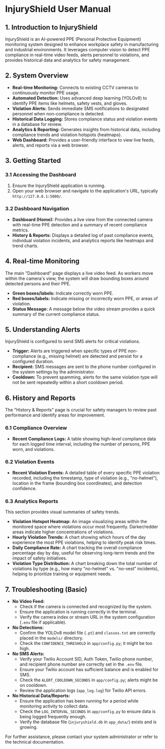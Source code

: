 # InjuryShield User Manual

## 1. Introduction to InjuryShield

InjuryShield is an AI-powered PPE (Personal Protective Equipment) monitoring system designed to enhance workplace safety in manufacturing and industrial environments. It leverages computer vision to detect PPE compliance in real-time video feeds, alerts personnel to violations, and provides historical data and analytics for safety management.

## 2. System Overview

*   **Real-time Monitoring:** Connects to existing CCTV cameras to continuously monitor PPE usage.
*   **Automated Detection:** Uses advanced deep learning (YOLOv8) to identify PPE items like helmets, safety vests, and gloves.
*   **Violation Alerts:** Sends immediate SMS notifications to designated personnel when non-compliance is detected.
*   **Historical Data Logging:** Stores compliance status and violation events in a database for review.
*   **Analytics & Reporting:** Generates insights from historical data, including compliance trends and violation hotspots (heatmaps).
*   **Web Dashboard:** Provides a user-friendly interface to view live feeds, alerts, and reports via a web browser.

## 3. Getting Started

### 3.1 Accessing the Dashboard

1.  Ensure the InjuryShield application is running.
2.  Open your web browser and navigate to the application's URL, typically `http://127.0.0.1:5000/`.

### 3.2 Dashboard Navigation

*   **Dashboard (Home):** Provides a live view from the connected camera with real-time PPE detection and a summary of recent compliance metrics.
*   **History & Reports:** Displays a detailed log of past compliance events, individual violation incidents, and analytics reports like heatmaps and trend charts.

## 4. Real-time Monitoring

The main "Dashboard" page displays a live video feed. As workers move within the camera's view, the system will draw bounding boxes around detected persons and their PPE.

*   **Green boxes/labels:** Indicate correctly worn PPE.
*   **Red boxes/labels:** Indicate missing or incorrectly worn PPE, or areas of violation.
*   **Status Message:** A message below the video stream provides a quick summary of the current compliance status.

## 5. Understanding Alerts

InjuryShield is configured to send SMS alerts for critical violations.

*   **Trigger:** Alerts are triggered when specific types of PPE non-compliance (e.g., missing helmet) are detected and persist for a configured duration.
*   **Recipient:** SMS messages are sent to the phone number configured in the system settings by the administrator.
*   **Cooldown:** To prevent spamming, alerts for the same violation type will not be sent repeatedly within a short cooldown period.

## 6. History and Reports

The "History & Reports" page is crucial for safety managers to review past performance and identify areas for improvement.

### 6.1 Compliance Overview

*   **Recent Compliance Logs:** A table showing high-level compliance data for each logged time interval, including the number of persons, PPE worn, and violations.

### 6.2 Violation Events

*   **Recent Violation Events:** A detailed table of every specific PPE violation recorded, including the timestamp, type of violation (e.g., "no-helmet"), location in the frame (bounding box coordinates), and detection confidence.

### 6.3 Analytics Reports

This section provides visual summaries of safety trends.

*   **Violation Hotspot Heatmap:** An image visualizing areas within the monitored space where violations occur most frequently. Darker/redder areas indicate higher concentrations of violations.
*   **Hourly Violation Trends:** A chart showing which hours of the day experience the most PPE violations, helping to identify peak risk times.
*   **Daily Compliance Rate:** A chart tracking the overall compliance percentage day by day, useful for observing long-term trends and the impact of safety initiatives.
*   **Violation Type Distribution:** A chart breaking down the total number of violations by type (e.g., how many "no-helmet" vs. "no-vest" incidents), helping to prioritize training or equipment needs.

## 7. Troubleshooting (Basic)

*   **No Video Feed:**
    *   Check if the camera is connected and recognized by the system.
    *   Ensure the application is running correctly in the terminal.
    *   Verify the camera index or stream URL in the system configuration (`.env` file if applicable).
*   **No Detections:**
    *   Confirm the YOLOv8 model file (`.pt`) and `classes.txt` are correctly placed in the `models/` directory.
    *   Check the `CONFIDENCE_THRESHOLD` in `app/config.py`; it might be too high.
*   **No SMS Alerts:**
    *   Verify your Twilio Account SID, Auth Token, Twilio phone number, and recipient phone number are correctly set in the `.env` file.
    *   Ensure your Twilio account has sufficient balance and is enabled for SMS.
    *   Check the `ALERT_COOLDOWN_SECONDS` in `app/config.py`; alerts might be on cooldown.
    *   Review the application logs (`app_log.log`) for Twilio API errors.
*   **No Historical Data/Reports:**
    *   Ensure the application has been running for a period while monitoring activity to collect data.
    *   Check the `LOG_INTERVAL_SECONDS` in `app/config.py` to ensure data is being logged frequently enough.
    *   Verify the database file (`injuryshield.db` in `app_data/`) exists and is growing.

For further assistance, please contact your system administrator or refer to the technical documentation.